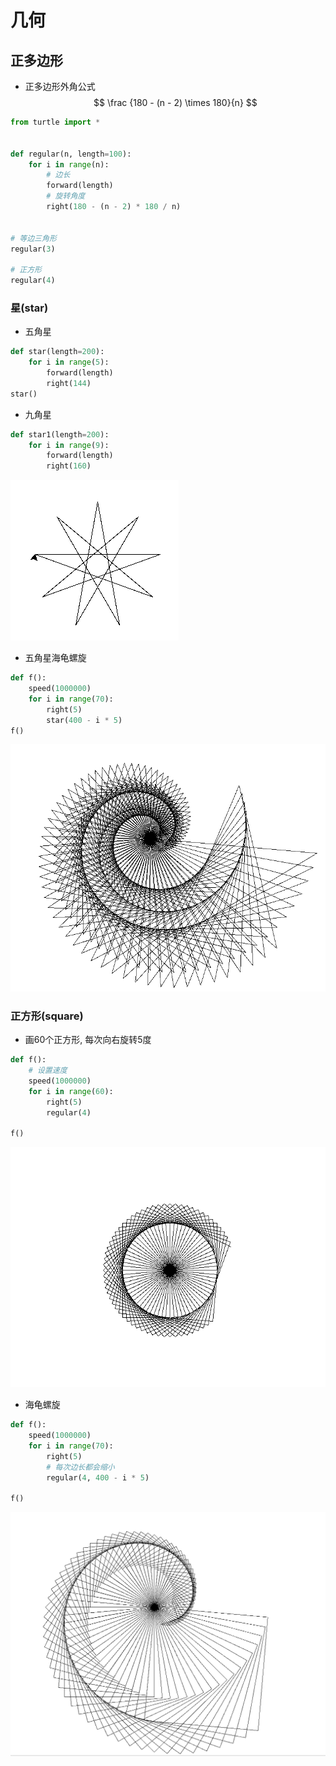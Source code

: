 # 几何

## 正多边形

- 正多边形外角公式
$$
\frac {180 - (n - 2) \times 180}{n}
$$

```py
from turtle import *


def regular(n, length=100):
    for i in range(n):
        # 边长
        forward(length)
        # 旋转角度
        right(180 - (n - 2) * 180 / n)


# 等边三角形
regular(3)

# 正方形
regular(4)
```

### 星(star)

- 五角星
```py
def star(length=200):
    for i in range(5):
        forward(length)
        right(144)
star()
```

- 九角星
```py
def star1(length=200):
    for i in range(9):
        forward(length)
        right(160)
```

![image](./imgs/star.png)

- 五角星海龟螺旋

```py
def f():
    speed(1000000)
    for i in range(70):
        right(5)
        star(400 - i * 5)
f()
```

![image](./imgs/star1.png)

### 正方形(square)

- 画60个正方形, 每次向右旋转5度
```py
def f():
    # 设置速度
    speed(1000000)
    for i in range(60):
        right(5)
        regular(4)

f()
```

![image](./imgs/square.png)

- 海龟螺旋

```py
def f():
    speed(1000000)
    for i in range(70):
        right(5)
        # 每次边长都会缩小
        regular(4, 400 - i * 5)

f()
```

![image](./imgs/square1.png)
